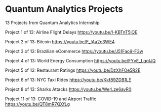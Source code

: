 # Quantum Analytics Projects
13 Projects from Quantum Analytics Internship

Project 1 of 13: Airline Flight Delays https://youtu.be/I-KBTnT5iQE

Project 2 of 13: Bitcoin https://youtu.be/F_IAa2c3WE4

Project 3 of 13: Brazilian eCommerce https://youtu.be/J51Fao9-F3w

Project 4 of 13: World Energy Consumption https://youtu.be/FYvE_LqqIJQ

Project 5 of 13: Restaurant Ratings https://youtu.be/DzXhFOe5R2E

Project 6 of 13: NYC Taxi Rides https://youtu.be/Kkf89ZDB1LE

Project 8 of 13: Sharks Attacks https://youtu.be/WerLze6avR0

Project 11 of 13: COVID-19 and Airport Traffic https://youtu.be/QT8mR7QXfLg
